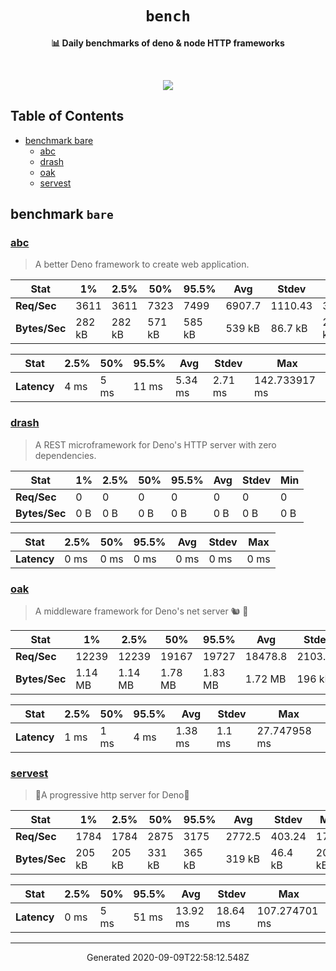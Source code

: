 <div align="center">
  <h1><code>bench</code></h1>
  <p>
    <strong>📊 Daily benchmarks of deno & node HTTP frameworks</strong>
  </p>
  <br>
  <p align="center">
    <a alt="Bench" href="https://github.com/denosaurs/bench/actions">
      <img src="https://img.shields.io/github/workflow/status/denosaurs/bench/bench" />
    </a>
  </p>
</div>

## Table of Contents

- [benchmark bare](#benchmark-bare)
  - [abc](#abc)
  - [drash](#drash)
  - [oak](#oak)
  - [servest](#servest)

## benchmark `bare`

### [abc](https://deno.land/x/abc)

> A better Deno framework to create web application.


| **Stat**      | 1%     | 2.5%   | 50%    | 95.5%  | Avg    | Stdev   | Min    |
| ------------- | ------ | ------ | ------ | ------ | ------ | ------- | ------ |
| **Req/Sec**   | 3611   | 3611   | 7323   | 7499   | 6907.7 | 1110.43 | 3610   |
| **Bytes/Sec** | 282 kB | 282 kB | 571 kB | 585 kB | 539 kB | 86.7 kB | 282 kB |


| **Stat**    | 2.5%  | 50%   | 95.5% | Avg     | Stdev   | Max           |
| ----------- | ----- | ----- | ----- | ------- | ------- | ------------- |
| **Latency** | 4 ms  | 5 ms  | 11 ms | 5.34 ms | 2.71 ms | 142.733917 ms |


### [drash](https://deno.land/x/drash)

> A REST microframework for Deno's HTTP server with zero dependencies.


| **Stat**      | 1%    | 2.5%  | 50%   | 95.5% | Avg   | Stdev | Min   |
| ------------- | ----- | ----- | ----- | ----- | ----- | ----- | ----- |
| **Req/Sec**   | 0     | 0     | 0     | 0     | 0     | 0     | 0     |
| **Bytes/Sec** | 0 B   | 0 B   | 0 B   | 0 B   | 0 B   | 0 B   | 0 B   |


| **Stat**    | 2.5%  | 50%   | 95.5% | Avg   | Stdev | Max   |
| ----------- | ----- | ----- | ----- | ----- | ----- | ----- |
| **Latency** | 0 ms  | 0 ms  | 0 ms  | 0 ms  | 0 ms  | 0 ms  |


### [oak](https://deno.land/x/oak)

> A middleware framework for Deno's net server 🐿️ 🦕


| **Stat**      | 1%      | 2.5%    | 50%     | 95.5%   | Avg     | Stdev   | Min     |
| ------------- | ------- | ------- | ------- | ------- | ------- | ------- | ------- |
| **Req/Sec**   | 12239   | 12239   | 19167   | 19727   | 18478.8 | 2103.08 | 12232   |
| **Bytes/Sec** | 1.14 MB | 1.14 MB | 1.78 MB | 1.83 MB | 1.72 MB | 196 kB  | 1.14 MB |


| **Stat**    | 2.5%  | 50%   | 95.5% | Avg     | Stdev  | Max          |
| ----------- | ----- | ----- | ----- | ------- | ------ | ------------ |
| **Latency** | 1 ms  | 1 ms  | 4 ms  | 1.38 ms | 1.1 ms | 27.747958 ms |


### [servest](https://deno.land/x/servest)

> 🌾A progressive http server for Deno🌾


| **Stat**      | 1%     | 2.5%   | 50%    | 95.5%  | Avg    | Stdev   | Min    |
| ------------- | ------ | ------ | ------ | ------ | ------ | ------- | ------ |
| **Req/Sec**   | 1784   | 1784   | 2875   | 3175   | 2772.5 | 403.24  | 1784   |
| **Bytes/Sec** | 205 kB | 205 kB | 331 kB | 365 kB | 319 kB | 46.4 kB | 205 kB |


| **Stat**    | 2.5%  | 50%   | 95.5% | Avg      | Stdev    | Max           |
| ----------- | ----- | ----- | ----- | -------- | -------- | ------------- |
| **Latency** | 0 ms  | 5 ms  | 51 ms | 13.92 ms | 18.64 ms | 107.274701 ms |


---

<p align="center">Generated 2020-09-09T22:58:12.548Z</p>